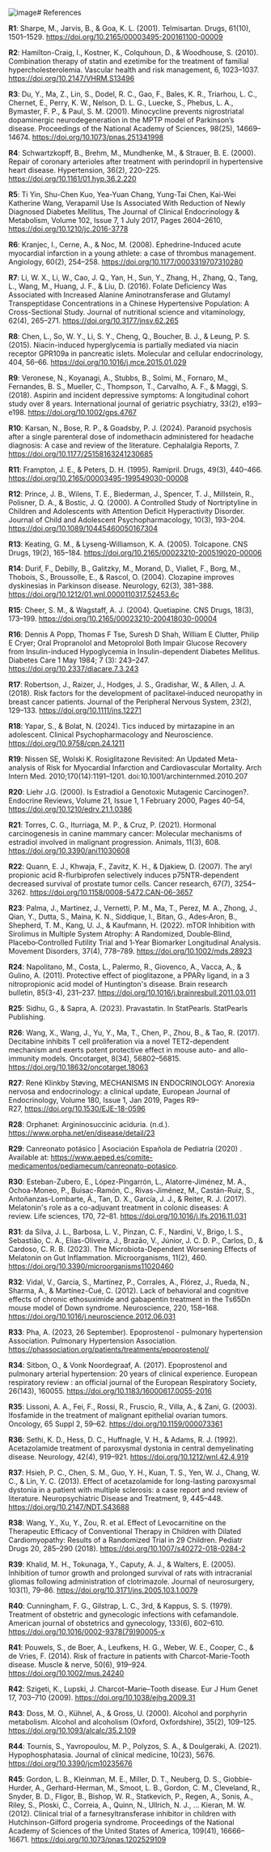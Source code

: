 ![image](https://github.com/user-attachments/assets/d299087c-b60a-4d30-a300-c455ade17a91)# References 

**R1**: Sharpe, M., Jarvis, B., & Goa, K. L. (2001). Telmisartan. Drugs, 61(10), 1501–1529. https://doi.org/10.2165/00003495-200161100-00009

**R2**: Hamilton-Craig, I., Kostner, K., Colquhoun, D., & Woodhouse, S. (2010). Combination therapy of statin and ezetimibe for the treatment of familial hypercholesterolemia. Vascular health and risk management, 6, 1023–1037. https://doi.org/10.2147/VHRM.S13496

**R3**: Du, Y., Ma, Z., Lin, S., Dodel, R. C., Gao, F., Bales, K. R., Triarhou, L. C., Chernet, E., Perry, K. W., Nelson, D. L. G., Luecke, S., Phebus, L. A., Bymaster, F. P., & Paul, S. M. (2001). Minocycline prevents nigrostriatal dopaminergic neurodegeneration in the MPTP model of Parkinson’s disease. Proceedings of the National Academy of Sciences, 98(25), 14669–14674. https://doi.org/10.1073/pnas.251341998

**R4**: Schwartzkopff, B., Brehm, M., Mundhenke, M., & Strauer, B. E. (2000). Repair of coronary arterioles after treatment with perindopril in hypertensive heart disease. Hypertension, 36(2), 220–225. https://doi.org/10.1161/01.hyp.36.2.220

**R5**: Ti Yin, Shu-Chen Kuo, Yea-Yuan Chang, Yung-Tai Chen, Kai-Wei Katherine Wang, Verapamil Use Is Associated With Reduction of Newly Diagnosed Diabetes Mellitus, The Journal of Clinical Endocrinology & Metabolism, Volume 102, Issue 7, 1 July 2017, Pages 2604–2610, https://doi.org/10.1210/jc.2016-3778

**R6**: Kranjec, I., Cerne, A., & Noc, M. (2008). Ephedrine-Induced acute myocardial infarction in a young athlete: a case of thrombus management. Angiology, 60(2), 254–258. https://doi.org/10.1177/0003319707310280

**R7**: Li, W. X., Li, W., Cao, J. Q., Yan, H., Sun, Y., Zhang, H., Zhang, Q., Tang, L., Wang, M., Huang, J. F., & Liu, D. (2016). Folate Deficiency Was Associated with Increased Alanine Aminotransferase and Glutamyl Transpeptidase Concentrations in a Chinese Hypertensive Population: A Cross-Sectional Study. Journal of nutritional science and vitaminology, 62(4), 265–271. https://doi.org/10.3177/jnsv.62.265

**R8**: Chen, L., So, W. Y., Li, S. Y., Cheng, Q., Boucher, B. J., & Leung, P. S. (2015). Niacin-induced hyperglycemia is partially mediated via niacin receptor GPR109a in pancreatic islets. Molecular and cellular endocrinology, 404, 56–66. https://doi.org/10.1016/j.mce.2015.01.029

**R9**: Veronese, N., Koyanagi, A., Stubbs, B., Solmi, M., Fornaro, M., Fernandes, B. S., Mueller, C., Thompson, T., Carvalho, A. F., & Maggi, S. (2018). Aspirin and incident depressive symptoms: A longitudinal cohort study over 8 years. International journal of geriatric psychiatry, 33(2), e193–e198. https://doi.org/10.1002/gps.4767

**R10**: Karsan, N., Bose, R. P., & Goadsby, P. J. (2024). Paranoid psychosis after a single parenteral dose of indomethacin administered for headache diagnosis: A case and review of the literature. Cephalalgia Reports, 7. https://doi.org/10.1177/25158163241230685

**R11**: Frampton, J. E., & Peters, D. H. (1995). Ramipril. Drugs, 49(3), 440–466. https://doi.org/10.2165/00003495-199549030-00008

**R12**: Prince, J. B., Wilens, T. E., Biederman, J., Spencer, T. J., Millstein, R., Polisner, D. A., & Bostic, J. Q. (2000). A Controlled Study of Nortriptyline in Children and Adolescents with Attention Deficit Hyperactivity Disorder. Journal of Child and Adolescent Psychopharmacology, 10(3), 193–204. https://doi.org/10.1089/10445460050167304

**R13**: Keating, G. M., & Lyseng-Williamson, K. A. (2005). Tolcapone. CNS Drugs, 19(2), 165–184. https://doi.org/10.2165/00023210-200519020-00006

**R14**: Durif, F., Debilly, B., Galitzky, M., Morand, D., Viallet, F., Borg, M., Thobois, S., Broussolle, E., & Rascol, O. (2004). Clozapine improves dyskinesias in Parkinson disease. Neurology, 62(3), 381–388. https://doi.org/10.1212/01.wnl.0000110317.52453.6c

**R15**: Cheer, S. M., & Wagstaff, A. J. (2004). Quetiapine. CNS Drugs, 18(3), 173–199. https://doi.org/10.2165/00023210-200418030-00004

**R16**: Dennis A Popp, Thomas F Tse, Suresh D Shah, William E Clutter, Philip E Cryer; Oral Propranolol and Metoprolol Both Impair Glucose Recovery from Insulin-induced Hypoglycemia in Insulin-dependent Diabetes Mellitus. Diabetes Care 1 May 1984; 7 (3): 243–247. https://doi.org/10.2337/diacare.7.3.243

**R17**: Robertson, J., Raizer, J., Hodges, J. S., Gradishar, W., & Allen, J. A. (2018). Risk factors for the development of paclitaxel‐induced neuropathy in breast cancer patients. Journal of the Peripheral Nervous System, 23(2), 129–133. https://doi.org/10.1111/jns.12271

**R18**: Yapar, S., & Bolat, N. (2024). Tics induced by mirtazapine in an adolescent. Clinical Psychopharmacology and Neuroscience. https://doi.org/10.9758/cpn.24.1211

**R19**: Nissen SE, Wolski K. Rosiglitazone Revisited: An Updated Meta-analysis of Risk for Myocardial Infarction and Cardiovascular Mortality. Arch Intern Med. 2010;170(14):1191–1201. doi:10.1001/archinternmed.2010.207

**R20**: Liehr J.G. (2000). Is Estradiol a Genotoxic Mutagenic Carcinogen?. Endocrine Reviews, Volume 21, Issue 1, 1 February 2000, Pages 40–54, https://doi.org/10.1210/edrv.21.1.0386

**R21**: Torres, C. G., Iturriaga, M. P., & Cruz, P. (2021). Hormonal carcinogenesis in canine mammary cancer: Molecular mechanisms of estradiol involved in malignant progression. Animals, 11(3), 608. https://doi.org/10.3390/ani11030608

**R22**: Quann, E. J., Khwaja, F., Zavitz, K. H., & Djakiew, D. (2007). The aryl propionic acid R-flurbiprofen selectively induces p75NTR-dependent decreased survival of prostate tumor cells. Cancer research, 67(7), 3254–3262. https://doi.org/10.1158/0008-5472.CAN-06-3657

**R23**: Palma, J., Martinez, J., Vernetti, P. M., Ma, T., Perez, M. A., Zhong, J., Qian, Y., Dutta, S., Maina, K. N., Siddique, I., Bitan, G., Ades‐Aron, B., Shepherd, T. M., Kang, U. J., & Kaufmann, H. (2022). mTOR Inhibition with Sirolimus in Multiple System Atrophy: A Randomized, Double‐Blind, Placebo‐Controlled Futility Trial and 1‐Year Biomarker Longitudinal Analysis. Movement Disorders, 37(4), 778–789. https://doi.org/10.1002/mds.28923

**R24**: Napolitano, M., Costa, L., Palermo, R., Giovenco, A., Vacca, A., & Gulino, A. (2011). Protective effect of pioglitazone, a PPARγ ligand, in a 3 nitropropionic acid model of Huntington's disease. Brain research bulletin, 85(3-4), 231–237. https://doi.org/10.1016/j.brainresbull.2011.03.011

**R25**: Sidhu, G., & Sapra, A. (2023). Pravastatin. In StatPearls. StatPearls Publishing.

**R26**: Wang, X., Wang, J., Yu, Y., Ma, T., Chen, P., Zhou, B., & Tao, R. (2017). Decitabine inhibits T cell proliferation via a novel TET2-dependent mechanism and exerts potent protective effect in mouse auto- and allo-immunity models. Oncotarget, 8(34), 56802–56815. https://doi.org/10.18632/oncotarget.18063

**R27**: René Klinkby Støving, MECHANISMS IN ENDOCRINOLOGY: Anorexia nervosa and endocrinology: a clinical update, European Journal of Endocrinology, Volume 180, Issue 1, Jan 2019, Pages R9–R27, https://doi.org/10.1530/EJE-18-0596

**R28**: Orphanet: Argininosuccinic aciduria. (n.d.). https://www.orpha.net/en/disease/detail/23

**R29**: Canreonato potásico | Asociación Española de Pediatría (2020) . Available at: https://www.aeped.es/comite-medicamentos/pediamecum/canreonato-potasico.

**R30**: Esteban-Zubero, E., López-Pingarrón, L., Alatorre-Jiménez, M. A., Ochoa-Moneo, P., Buisac-Ramón, C., Rivas-Jiménez, M., Castán-Ruiz, S., Antoñanzas-Lombarte, Á., Tan, D. X., García, J. J., & Reiter, R. J. (2017). Melatonin's role as a co-adjuvant treatment in colonic diseases: A review. Life sciences, 170, 72–81. https://doi.org/10.1016/j.lfs.2016.11.031

**R31**: da Silva, J. L., Barbosa, L. V., Pinzan, C. F., Nardini, V., Brigo, I. S., Sebastião, C. A., Elias-Oliveira, J., Brazão, V., Júnior, J. C. D. P., Carlos, D., & Cardoso, C. R. B. (2023). The Microbiota-Dependent Worsening Effects of Melatonin on Gut Inflammation. Microorganisms, 11(2), 460. https://doi.org/10.3390/microorganisms11020460

**R32**: Vidal, V., García, S., Martínez, P., Corrales, A., Flórez, J., Rueda, N., Sharma, A., & Martínez-Cué, C. (2012). Lack of behavioral and cognitive effects of chronic ethosuximide and gabapentin treatment in the Ts65Dn mouse model of Down syndrome. Neuroscience, 220, 158–168. https://doi.org/10.1016/j.neuroscience.2012.06.031

**R33**: Pha, A. (2023, 26 September). Epoprostenol - pulmonary hypertension Association. Pulmonary Hypertension Association. https://phassociation.org/patients/treatments/epoprostenol/

**R34**: Sitbon, O., & Vonk Noordegraaf, A. (2017). Epoprostenol and pulmonary arterial hypertension: 20 years of clinical experience. European respiratory review : an official journal of the European Respiratory Society, 26(143), 160055. https://doi.org/10.1183/16000617.0055-2016

**R35**: Lissoni, A. A., Fei, F., Rossi, R., Fruscio, R., Villa, A., & Zani, G. (2003). Ifosfamide in the treatment of malignant epithelial ovarian tumors. Oncology, 65 Suppl 2, 59–62. https://doi.org/10.1159/000073361

**R36**: Sethi, K. D., Hess, D. C., Huffnagle, V. H., & Adams, R. J. (1992). Acetazolamide treatment of paroxysmal dystonia in central demyelinating disease. Neurology, 42(4), 919–921. https://doi.org/10.1212/wnl.42.4.919

**R37**: Hsieh, P. C., Chen, S. M., Guo, Y. H., Kuan, T. S., Yen, W. J., Chang, W. C., & Lin, Y. C. (2013). Effect of acetazolamide for long-lasting paroxysmal dystonia in a patient with multiple sclerosis: a case report and review of literature. Neuropsychiatric Disease and Treatment, 9, 445–448. https://doi.org/10.2147/NDT.S43688

**R38**: Wang, Y., Xu, Y., Zou, R. et al. Effect of Levocarnitine on the Therapeutic Efficacy of Conventional Therapy in Children with Dilated Cardiomyopathy: Results of a Randomized Trial in 29 Children. Pediatr Drugs 20, 285–290 (2018). https://doi.org/10.1007/s40272-018-0284-2

**R39**: Khalid, M. H., Tokunaga, Y., Caputy, A. J., & Walters, E. (2005). Inhibition of tumor growth and prolonged survival of rats with intracranial gliomas following administration of clotrimazole. Journal of neurosurgery, 103(1), 79–86. https://doi.org/10.3171/jns.2005.103.1.0079

**R40**: Cunningham, F. G., Gilstrap, L. C., 3rd, & Kappus, S. S. (1979). Treatment of obstetric and gynecologic infections with cefamandole. American journal of obstetrics and gynecology, 133(6), 602–610. https://doi.org/10.1016/0002-9378(79)90005-x

**R41**: Pouwels, S., de Boer, A., Leufkens, H. G., Weber, W. E., Cooper, C., & de Vries, F. (2014). Risk of fracture in patients with Charcot-Marie-Tooth disease. Muscle & nerve, 50(6), 919–924. https://doi.org/10.1002/mus.24240

**R42**: Szigeti, K., Lupski, J. Charcot–Marie–Tooth disease. Eur J Hum Genet 17, 703–710 (2009). https://doi.org/10.1038/ejhg.2009.31

**R43**: Doss, M. O., Kühnel, A., & Gross, U. (2000). Alcohol and porphyrin metabolism. Alcohol and alcoholism (Oxford, Oxfordshire), 35(2), 109–125. https://doi.org/10.1093/alcalc/35.2.109

**R44**: Tournis, S., Yavropoulou, M. P., Polyzos, S. A., & Doulgeraki, A. (2021). Hypophosphatasia. Journal of clinical medicine, 10(23), 5676. https://doi.org/10.3390/jcm10235676

**R45**: Gordon, L. B., Kleinman, M. E., Miller, D. T., Neuberg, D. S., Giobbie-Hurder, A., Gerhard-Herman, M., Smoot, L. B., Gordon, C. M., Cleveland, R., Snyder, B. D., Fligor, B., Bishop, W. R., Statkevich, P., Regen, A., Sonis, A., Riley, S., Ploski, C., Correia, A., Quinn, N., Ullrich, N. J., … Kieran, M. W. (2012). Clinical trial of a farnesyltransferase inhibitor in children with Hutchinson-Gilford progeria syndrome. Proceedings of the National Academy of Sciences of the United States of America, 109(41), 16666–16671. https://doi.org/10.1073/pnas.1202529109
